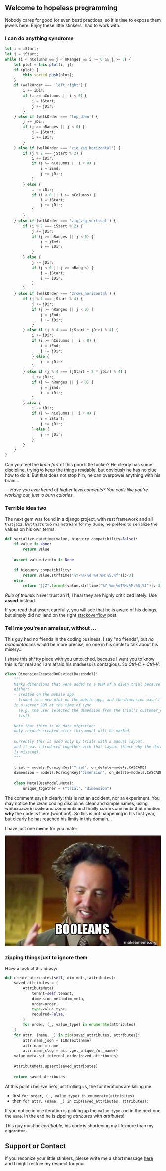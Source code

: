 ## Welcome to hopeless programming


Nobody cares for good (or even best) practices, so it is time to expose them
jewels here. Enjoy these little stinkers I had to work with.


### I can do anything syndrome

```typescript
let i = iStart;
let j = jStart;
while (i < nColumns && j < nRanges && i >= 0 && j >= 0) {
    let plot = this.plot(i, j);
    if (plot) {
        this.sorted.push(plot);
    }
    if (walkOrder === 'left_right') {
        i += iDir;
        if (i >= nColumns || i < 0) {
            i = iStart;
            j += jDir;
        }
    } else if (walkOrder === 'top_down') {
        j += jDir;
        if (j >= nRanges || j < 0) {
            j = jStart;
            i += iDir;
        }
    } else if (walkOrder === 'zig_zag_horizontal') {
        if (j % 2 === jStart % 2) {
            i += iDir;
            if (i >= nColumns || i < 0) {
                i = iEnd;
                j += jDir;
            }
        } else {
            i -= iDir;
            if (i < 0 || i >= nColumns) {
                i = iStart;
                j += jDir;
            }
        }
    } else if (walkOrder === 'zig_zag_vertical') {
        if (i % 2 === iStart % 2) {
            j += jDir;
            if (j >= nRanges || j < 0) {
                j = jEnd;
                i += iDir;
            }
        } else {
            j -= jDir;
            if (j < 0 || j >= nRanges) {
                j = jStart;
                i += iDir;
            }
        }
    } else if (walkOrder === '2rows_horizontal') {
        if (j % 4 === jStart % 4) {
            j += jDir;
            if (j >= nRanges || j < 0) {
                j = jEnd;
                i += iDir;
            }
        } else if (j % 4 === (jStart + jDir) % 4) {
            i += iDir;
            if (i >= nColumns || i < 0) {
                i = iEnd;
                j += jDir;
            } else {
                j -= jDir;
            }
        } else if (j % 4 === (jStart + 2 * jDir) % 4) {
            j += jDir;
            if (j >= nRanges || j < 0) {
                j = jEnd;
                i -= iDir;
            }
        } else {
            i -= iDir;
            if (i >= nColumns || i < 0) {
                i = iStart;
                j += jDir;
            } else {
                j -= jDir;
            }
        }
    }
}
```
Can you feel the _brain fart_ of this poor little fucker? He clearly has some
discipline, trying to keep the things readable, but obviously he has no clue how
to do it. But that does not stop him, he can overpower anything with his brain...

_-- Have you ever heard of higher level concepts? You code like you're working
out, just to burn calories._



### Terrible idea two

The next gem was found in a django project, with rest framework and all that jazz.
But that's too mainstream for my dude, he prefers to serialize the values on his
own terms.

```python
def serialize_datetime(value, bigquery_compatibility=False):
    if value is None:
        return value

    assert value.tzinfo is None

    if bigquery_compatibility:
        return value.strftime("%Y-%m-%d %H:%M:%S.%f")[:-3]
    else:
        return "{}Z".format(value.strftime("%Y-%m-%dT%H:%M:%S.%f")[:-3])
```

_Rule of thumb_: Never trust an **if**, I hear they are highly criticized lately.
Use **assert** instead.

If you read that assert carefully, you will see that he is aware of his doings,
but simply did not land on the right [stackoverflow](https://stackoverflow.com/)
post.



### Tell me you're an amateur, without ...

This guy had no friends in the coding business. I say "no friends", but *no
acqauintances* would be more precise; no one in his circle to talk about his
misery...

I share this sh\*tty piece with you untouched, because I want you to know this
is for real and I am afraid his madness is contagious. So *Ctrl-C + Ctrl-V*:

```python
class DimensionCreatedOnDevice(BaseModel):
    """
    Marks dimensions that were added to a DDM of a given trial because they were
    either:
    - created on the mobile app
    - linked to a new plot on the mobile app, and the dimension wasn't present
    in a server DDM at the time of sync
      (e.g. the user selected the dimension from the trial's customer_dimensions
      list)

    Note that there is no data migration:
    only records created after this model will be marked.

    Currently this is used only by trials with a manual layout,
    and it was introduced together with that layout (hence why the data migration
    is missing).
    """

    trial = models.ForeignKey("Trial", on_delete=models.CASCADE)
    dimension = models.ForeignKey("Dimension", on_delete=models.CASCADE)

    class Meta(BaseModel.Meta):
        unique_together = ("trial", "dimension")
```

The comment says it clearly: this is not an accident, nor an experiment. You may
notice the clean coding discipline: clear and simple names, using whitespace in
code and comments and finally some comments that mention **why** the code is
there (woohoo!). So this is not happening in his first year, but clearly he has
reached his limits in this domain...

I have just one meme for you mate:

![booleans](./res/booleans.jpeg)




### zipping things just to ignore them

Have a look at this idiocy:

```python
def create_attributes(self, dim_meta, attributes):
    saved_attributes = [
        AttributeMeta(
            tenant=self.tenant,
            dimension_meta=dim_meta,
            order=order,
            type=value_type,
            required=False,
        )
        for order, (_, value_type) in enumerate(attributes)
    ]
    for attr, (name, _) in zip(saved_attributes, attributes):
        attr.name_json = I18nText(name)
        attr.name = name
        attr.name_slug = attr.get_unique_for_name()
    value_meta.set_internal_order(saved_attributes)

    AttributeMeta.upsert(saved_attributes)

    return saved_attributes
```

At this point i believe he's just trolling us, the for iterations are killing me:
* first `for order, (_, value_type) in enumerate(attributes)`
* then `for attr, (name, _) in zip(saved_attributes, attributes):`

If you notice in one iteration is picking up the `value_type` and in the next one
the `name`. In the end he is zipping *attributes* with *attributes*!

This guy must be _certifiable_, his code is shortening my life more than my
cigarettes.



## Support or Contact

If you reconize your little stinkers, please write me a short message [here](http://dev/null) and I might restore my respect for you.
